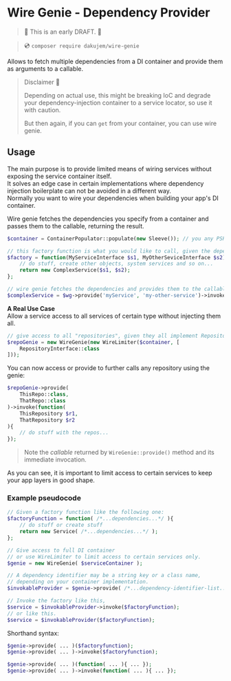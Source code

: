 # Wire Genie - Dependency Provider

> 🤚 This is an early DRAFT. 🤚


> 💿 `composer require dakujem/wire-genie`

Allows to fetch multiple dependencies from a DI container
and provide them as arguments to a callable.

> Disclaimer 🤚
>
> Depending on actual use, this might be breaking IoC
> and degrade your dependency-injection container to a service locator,
> so use it with caution.
>
> But then again, if you can `get` from your container, you can use wire genie.


## Usage

The main purpose is to provide limited means of wiring services without exposing the service container itself.\
It solves an edge case in certain implementations where dependency injection
boilerplate can not be avoided in a different way.\
Normally you want to wire your dependencies when building your app's DI container.


Wire genie fetches the dependencies you specify from a container and passes them to the callable, returning the result.
```php
$container = ContainerPopulator::populate(new Sleeve()); // you any PSR-11 compatible container you like

// this factory function is what you would like to call, given the dependencies:
$factory = function(MyServiceInterface $s1, MyOtherSeviceInterface $s2){
    // do stuff, create other objects, system services and so on...
    return new ComplexService($s1, $s2);
};

// wire genie fetches the dependencies and provides them to the callable and executes it:
$complexService = $wg->provide('myService', 'my-other-service')->invoke($factory);
```

**A Real Use Case**\
Allow a service access to all services of certain type without injecting them all.

```php
// give access to all "repositories", given they all implement RepositoryInterface
$repoGenie = new WireGenie(new WireLimiter($container, [
    RepositoryInterface::class
]));
```
You can now access or provide to further calls any repository using the genie:
```php
$repoGenie->provide(
    ThisRepo::class,
    ThatRepo::class
)->invoke(function(
    ThisRepository $r1,
    ThatRepository $r2
){
    // do stuff with the repos...
});
```
> Note the _callable_ returned by `WireGenie::provide()` method and its immediate invocation.

As you can see, it is important to limit access to certain services to keep your app layers in good shape.


### Example pseudocode

```php
// Given a factory function like the following one:
$factoryFunction = function( /*...dependencies...*/ ){
    // do stuff or create stuff
    return new Service( /*...dependencies...*/ );
};

// Give access to full DI container
// or use WireLimiter to limit access to certain services only.
$genie = new WireGenie( $serviceContainer );

// A dependency identifier may be a string key or a class name,
// depending on your container implementation.
$invokableProvider = $genie->provide( /*...dependency-identifier-list...*/ );

// Invoke the factory like this,
$service = $invokableProvider->invoke($factoryFunction);
// or like this.
$service = $invokableProvider($factoryFunction);
```

Shorthand syntax:
```php
$genie->provide( ... )($factoryfunction);
$genie->provide( ... )->invoke($factoryfunction);

$genie->provide( ... )(function( ... ){ ... });
$genie->provide( ... )->invoke(function( ... ){ ... });
```

